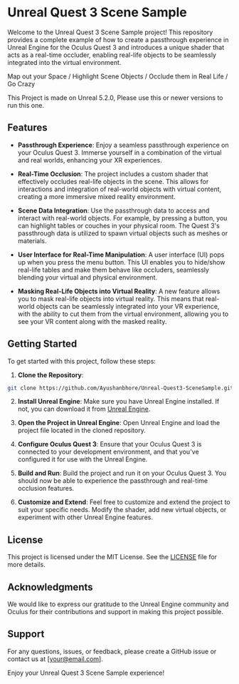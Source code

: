 

# Unreal Quest 3 Scene Sample

Welcome to the Unreal Quest 3 Scene Sample project! This repository provides a complete example of how to create a passthrough experience in Unreal Engine for the Oculus Quest 3 and introduces a unique shader that acts as a real-time occluder, enabling real-life objects to be seamlessly integrated into the virtual environment.

Map out your Space / Highlight Scene Objects / Occlude them in Real Life / Go Crazy

This Project is made on Unreal 5.2.0, Please use this or newer versions to run this one.


## Features

- **Passthrough Experience**: Enjoy a seamless passthrough experience on your Oculus Quest 3. Immerse yourself in a combination of the virtual and real worlds, enhancing your XR experiences.

- **Real-Time Occlusion**: The project includes a custom shader that effectively occludes real-life objects in the scene. This allows for interactions and integration of real-world objects with virtual content, creating a more immersive mixed reality environment.

- **Scene Data Integration**: Use the passthrough data to access and interact with real-world objects. For example, by pressing a button, you can highlight tables or couches in your physical room. The Quest 3's passthrough data is utilized to spawn virtual objects such as meshes or materials.

- **User Interface for Real-Time Manipulation**: A user interface (UI) pops up when you press the menu button. This UI enables you to hide/show real-life tables and make them behave like occluders, seamlessly blending your virtual and physical environment.

- **Masking Real-Life Objects into Virtual Reality**: A new feature allows you to mask real-life objects into virtual reality. This means that real-world objects can be seamlessly integrated into your VR experience, with the ability to cut them from the virtual environment, allowing you to see your VR content along with the masked reality.

## Getting Started

To get started with this project, follow these steps:

1. **Clone the Repository**:


``` bash
git clone https://github.com/Ayushanbhore/Unreal-Quest3-SceneSample.git
```

2. **Install Unreal Engine**:
Make sure you have Unreal Engine installed. If not, you can download it from [Unreal Engine](https://www.unrealengine.com/).

3. **Open the Project in Unreal Engine**:
Open Unreal Engine and load the project file located in the cloned repository.

4. **Configure Oculus Quest 3**:
Ensure that your Oculus Quest 3 is connected to your development environment, and that you've configured it for use with the Unreal Engine.

5. **Build and Run**:
Build the project and run it on your Oculus Quest 3. You should now be able to experience the passthrough and real-time occlusion features.

6. **Customize and Extend**:
Feel free to customize and extend the project to suit your specific needs. Modify the shader, add new virtual objects, or experiment with other Unreal Engine features.

## License

This project is licensed under the MIT License. See the [LICENSE](LICENSE) file for more details.

## Acknowledgments

We would like to express our gratitude to the Unreal Engine community and Oculus for their contributions and support in making this project possible.

## Support

For any questions, issues, or feedback, please create a GitHub issue or contact us at [your@email.com].

Enjoy your Unreal Quest 3 Scene Sample experience!

